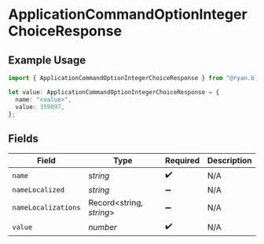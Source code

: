 # ApplicationCommandOptionIntegerChoiceResponse

## Example Usage

```typescript
import { ApplicationCommandOptionIntegerChoiceResponse } from "@ryan.blunden/discord-sdk/models/components";

let value: ApplicationCommandOptionIntegerChoiceResponse = {
  name: "<value>",
  value: 359097,
};
```

## Fields

| Field                    | Type                     | Required                 | Description              |
| ------------------------ | ------------------------ | ------------------------ | ------------------------ |
| `name`                   | *string*                 | :heavy_check_mark:       | N/A                      |
| `nameLocalized`          | *string*                 | :heavy_minus_sign:       | N/A                      |
| `nameLocalizations`      | Record<string, *string*> | :heavy_minus_sign:       | N/A                      |
| `value`                  | *number*                 | :heavy_check_mark:       | N/A                      |